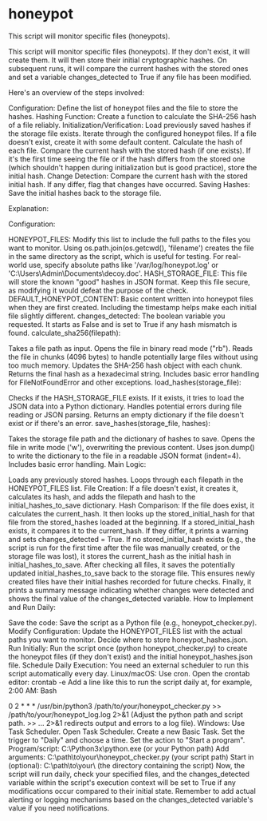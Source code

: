 # honeypot
 This script will monitor specific files (honeypots). 


This script will monitor specific files (honeypots). If they don't exist, it will create them. It will then store their initial cryptographic hashes. On subsequent runs, it will compare the current hashes with the stored ones and set a variable changes_detected to True if any file has been modified.

Here's an overview of the steps involved:

Configuration: Define the list of honeypot files and the file to store the hashes.
Hashing Function: Create a function to calculate the SHA-256 hash of a file reliably.
Initialization/Verification:
Load previously saved hashes if the storage file exists.
Iterate through the configured honeypot files.
If a file doesn't exist, create it with some default content.
Calculate the hash of each file.
Compare the current hash with the stored hash (if one exists).
If it's the first time seeing the file or if the hash differs from the stored one (which shouldn't happen during initialization but is good practice), store the initial hash.
Change Detection: Compare the current hash with the stored initial hash. If any differ, flag that changes have occurred.
Saving Hashes: Save the initial hashes back to the storage file.


Explanation:

Configuration:

HONEYPOT_FILES: Modify this list to include the full paths to the files you want to monitor. Using os.path.join(os.getcwd(), 'filename') creates the file in the same directory as the script, which is useful for testing. For real-world use, specify absolute paths like '/var/log/honeypot.log' or 'C:\\Users\\Admin\\Documents\\decoy.doc'.
HASH_STORAGE_FILE: This file will store the known "good" hashes in JSON format. Keep this file secure, as modifying it would defeat the purpose of the check.
DEFAULT_HONEYPOT_CONTENT: Basic content written into honeypot files when they are first created. Including the timestamp helps make each initial file slightly different.
changes_detected: The boolean variable you requested. It starts as False and is set to True if any hash mismatch is found.
calculate_sha256(filepath):

Takes a file path as input.
Opens the file in binary read mode ("rb").
Reads the file in chunks (4096 bytes) to handle potentially large files without using too much memory.
Updates the SHA-256 hash object with each chunk.
Returns the final hash as a hexadecimal string.
Includes basic error handling for FileNotFoundError and other exceptions.
load_hashes(storage_file):

Checks if the HASH_STORAGE_FILE exists.
If it exists, it tries to load the JSON data into a Python dictionary.
Handles potential errors during file reading or JSON parsing.
Returns an empty dictionary if the file doesn't exist or if there's an error.
save_hashes(storage_file, hashes):

Takes the storage file path and the dictionary of hashes to save.
Opens the file in write mode ('w'), overwriting the previous content.
Uses json.dump() to write the dictionary to the file in a readable JSON format (indent=4).
Includes basic error handling.
Main Logic:

Loads any previously stored hashes.
Loops through each filepath in the HONEYPOT_FILES list.
File Creation: If a file doesn't exist, it creates it, calculates its hash, and adds the filepath and hash to the initial_hashes_to_save dictionary.
Hash Comparison: If the file does exist, it calculates the current_hash. It then looks up the stored_initial_hash for that file from the stored_hashes loaded at the beginning.
If a stored_initial_hash exists, it compares it to the current_hash. If they differ, it prints a warning and sets changes_detected = True.
If no stored_initial_hash exists (e.g., the script is run for the first time after the file was manually created, or the storage file was lost), it stores the current_hash as the initial hash in initial_hashes_to_save.
After checking all files, it saves the potentially updated initial_hashes_to_save back to the storage file. This ensures newly created files have their initial hashes recorded for future checks.
Finally, it prints a summary message indicating whether changes were detected and shows the final value of the changes_detected variable.
How to Implement and Run Daily:

Save the code: Save the script as a Python file (e.g., honeypot_checker.py).
Modify Configuration: Update the HONEYPOT_FILES list with the actual paths you want to monitor. Decide where to store honeypot_hashes.json.
Run Initially: Run the script once (python honeypot_checker.py) to create the honeypot files (if they don't exist) and the initial honeypot_hashes.json file.
Schedule Daily Execution: You need an external scheduler to run this script automatically every day.
Linux/macOS: Use cron.
Open the crontab editor: crontab -e
Add a line like this to run the script daily at, for example, 2:00 AM:
Bash

0 2 * * * /usr/bin/python3 /path/to/your/honeypot_checker.py >> /path/to/your/honeypot_log.log 2>&1
(Adjust the python path and script path. >> ... 2>&1 redirects output and errors to a log file).
Windows: Use Task Scheduler.
Open Task Scheduler.
Create a new Basic Task.
Set the trigger to "Daily" and choose a time.
Set the action to "Start a program".
Program/script: C:\Python3x\python.exe (or your Python path)
Add arguments: C:\path\to\your\honeypot_checker.py (your script path)
Start in (optional): C:\path\to\your\ (the directory containing the script)
Now, the script will run daily, check your specified files, and the changes_detected variable within the script's execution context will be set to True if any modifications occur compared to their initial state. Remember to add actual alerting or logging mechanisms based on the changes_detected variable's value if you need notifications.
